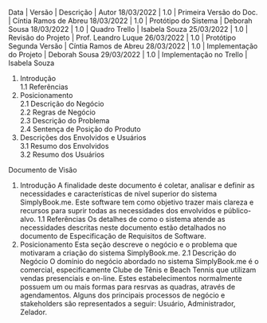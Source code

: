 Data        | Versão  | Descrição                | Autor
18/03/2022  | 1.0     | Primeira Versão do Doc.  | Cíntia Ramos de Abreu
18/03/2022  | 1.0     | Protótipo do Sistema     | Deborah Sousa
18/03/2022  | 1.0     | Quadro Trello            | Isabela Souza
25/03/2022  | 1.0     | Revisão do Projeto       | Prof. Leandro Luque
26/03/2022  | 1.0     | Protótipo Segunda Versão | Cíntia Ramos de Abreu
28/03/2022  | 1.0     | Implementação do Projeto | Deborah Sousa
29/03/2022  | 1.0     | Implementação no Trello  | Isabela Souza


1.	Introdução	
1.1	Referências	
2.	Posicionamento	
2.1	Descrição do Negócio	
2.2	Regras de Negócio	
2.3	Descrição do Problema	
2.4	Sentença de Posição do Produto	
3.	Descrições dos Envolvidos e Usuários	
3.1	Resumo dos Envolvidos	
3.2	Resumo dos Usuários

Documento de Visão
1.	Introdução
A finalidade deste documento é coletar, analisar e definir as necessidades e características de nível superior do sistema SimplyBook.me. Este software tem como objetivo trazer mais clareza e recursos para suprir todas as necessidades dos envolvidos e público-alvo.
1.1	Referências
Os detalhes de como o sistema atende as necessidades descritas neste documento estão detalhados no documento de Especificação de Requisitos de Software.
2.	Posicionamento
Esta seção descreve o negócio e o problema que motivaram a criação do sistema SimplyBook.me.
2.1	Descrição do Negócio
O domínio do negócio abordado no sistema  SimplyBook.me é o comercial, especificamente Clube de Tênis e Beach Tennis que utilizam vendas presenciais e on-line. Estes estabelecimentos normalmente possuem um ou mais formas para resrvas as quadras, através de agendamentos.
Alguns dos principais processos de negócio e stakeholders são representados a seguir: Usuário,  Administrador, Zelador.

